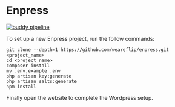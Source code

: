 # Enpress

[![buddy pipeline](https://app.buddy.works/flip/enpress/pipelines/pipeline/180329/badge.svg?token=4e448897946ead9e39e8c61c2994b2ada30968ed9d14ac21ebaba710d823db64 "buddy pipeline")](https://app.buddy.works/flip/enpress/pipelines/pipeline/180329)

To set up a new Enpress project, run the follow commands:

```
git clone --depth=1 https://github.com/weareflip/enpress.git <project_name>
cd <project_name>
composer install
mv .env.example .env
php artisan key:generate
php artisan salts:generate
npm install
```

Finally open the website to complete the Wordpress setup.
